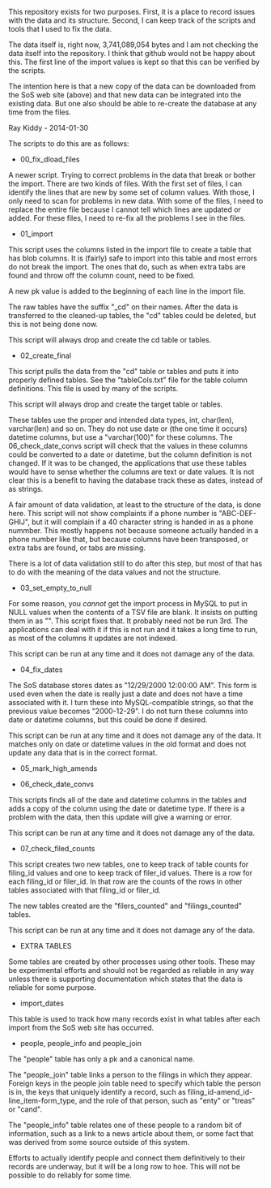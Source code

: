 
This repository exists for two purposes. First, it is a place to record issues with the data and its structure.
Second, I can keep track of the scripts and tools that I used to fix the data.

The data itself is, right now, 3,741,089,054 bytes and I am not checking the data itself into the repository. I
think that github would not be happy about this. The first line of the import values is kept so that this can be
verified by the scripts.

The intention here is that a new copy of the data can be downloaded from the SoS web site (above) and that new
data can be integrated into the existing data. But one also should be able to re-create the database at any time
from the files.

Ray Kiddy - 2014-01-30

The scripts to do this are as follows:

* 00_fix_dload_files

A newer script. Trying to correct problems in the data that break or bother the import. There are two kinds of
files. With the first set of files, I can identify the lines that are new by some set of column values. With
those, I only need to scan for problems in new data. With some of the files, I need to replace the entire file
because I cannot tell which lines are updated or added. For these files, I need to re-fix all the problems I
see in the files.

* 01_import

This script uses the columns listed in the import file to create a table that has blob columns. It is (fairly)
safe to import into this table and most errors do not break the import. The ones that do, such as when extra
tabs are found and throw off the column count, need to be fixed.

A new pk value is added to the beginning of each line in the import file.

The raw tables have the suffix "_cd" on their names. After the data is transferred to the cleaned-up tables, the
"cd" tables could be deleted, but this is not being done now.

This script will always drop and create the cd table or tables.

* 02_create_final

This script pulls the data from the "cd" table or tables and puts it into properly defined tables. See the
"tableCols.txt" file for the table column definitions. This file is used by many of the scripts.

This script will always drop and create the target table or tables.

These tables use the proper and intended data types, int, char(len), varchar(len) and so on. They do not
use date or (the one time it occurs) datetime columns, but use a "varchar(100)" for these columns. The
06_check_date_convs script will check that the values in these columns could be converted to a date or datetime,
but the column definition is not changed. If it was to be changed, the applications that use these tables would
have to sense whether the columns are text or date values. It is not clear this is a benefit to having the
database track these as dates, instead of as strings.

A fair amount of data validation, at least to the structure of the data, is done here. This script will not
show complaints if a phone number is "ABC-DEF-GHIJ", but it will complain if a 40 character string is handed
in as a phone nummber. This mostly happens not because someone actually handed in a phone number like that,
but because columns have been transposed, or extra tabs are found, or tabs are missing.

There is a lot of data validation still to do after this step, but most of that has to do with the meaning of
the data values and not the structure.

* 03_set_empty_to_null

For some reason, you _cannot_ get the import process in MySQL to put in NULL values when the contents of
a TSV file are blank. It insists on putting them in as "". This script fixes that. It probably need not be run
3rd. The applications can deal with it if this is not run and it takes a long time to run, as most of the
columns it updates are not indexed.

This script can be run at any time and it does not damage any of the data.

* 04_fix_dates

The SoS database stores dates as "12/29/2000 12:00:00 AM". This form is used even when the date is really
just a date and does not have a time associated with it. I turn these into MySQL-compatible strings, so that
the previous value becomes "2000-12-29". I do not turn these columns into date or datetime columns, but this
could be done if desired.

This script can be run at any time and it does not damage any of the data. It matches only on date or datetime
values in the old format and does not update any data that is in the correct format.

* 05_mark_high_amends


* 06_check_date_convs

This scripts finds all of the date and datetime columns in the tables and adds a copy of the column using the
date or datetime type. If there is a problem with the data, then this update will give a warning or error.

This script can be run at any time and it does not damage any of the data.

* 07_check_filed_counts

This script creates two new tables, one to keep track of table counts for filing_id values and one to keep
track of filer_id values. There is a row for each filing_id or filer_id. In that row are the counts of the
rows in other tables associated with that filing_id or filer_id.

The new tables created are the "filers_counted" and "filings_counted" tables.

This script can be run at any time and it does not damage any of the data.

* EXTRA TABLES

Some tables are created by other processes using other tools. These may be experimental efforts and should
not be regarded as reliable in any way unless there is supporting documentation which states that the data
is reliable for some purpose.

- import_dates

This table is used to track how many records exist in what tables after each import from the SoS web site has
occurred.

- people, people_info and people_join

The "people" table has only a pk and a canonical name.

The "people_join" table links a person to the filings in which they appear. Foreign keys in the people join
table need to specify which table the person is in, the keys that uniquely identify a record, such as
filing_id-amend_id-line_item-form_type, and the role of that person, such as "enty" or "treas" or "cand".

The "people_info" table relates one of these people to a random bit of information, such as a link to a
news article about them, or some fact that was derived from some source outside of this system.

Efforts to actually identify people and connect them definitively to their records are underway, but it
will be a long row to hoe. This will not be possible to do reliably for some time.

